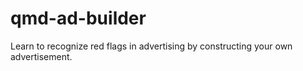 # qmd-ad-builder
Learn to recognize red flags in advertising by constructing your own advertisement.